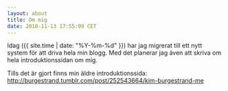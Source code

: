 ```yaml
---
layout: about
title: Om mig
date: 2010-11-13 17:55:09 CET
---
```


Idag ({{ site.time | date: "%Y-%m-%d" }}) har jag migrerat till ett
nytt system för att driva hela min blogg. Med det planerar jag även att skriva
om hela introduktionssidan om mig.

Tills det är gjort finns min äldre introduktionssida:  
http://burgestrand.tumblr.com/post/252543664/kim-burgestrand-me